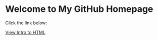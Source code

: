 <html>
<body>
    <h1>Welcome to My GitHub Homepage</h1>
    <p>Click the link below:</p>
    <a href="https://bcdaugherty019.github.io/IntrotoGITHUB/Intro_to_html/index.html">View Intro to HTML</a>
</body>
</html>


